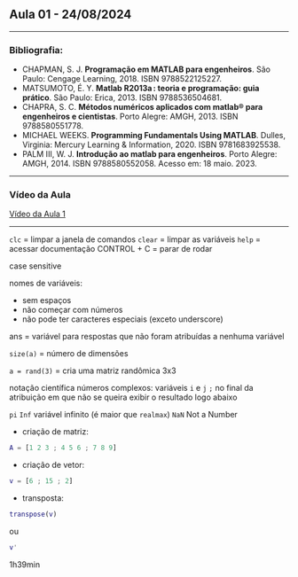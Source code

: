 ## Aula 01 - 24/08/2024

---

### Bibliografia:

- CHAPMAN, S. J. **Programação em MATLAB para engenheiros**. São Paulo: Cengage Learning, 2018. ISBN 9788522125227.
- MATSUMOTO, É. Y. **Matlab R2013a : teoria e programação: guia prático**. São Paulo: Erica, 2013. ISBN 9788536504681.
- CHAPRA, S. C. **Métodos numéricos aplicados com matlab® para engenheiros e cientistas**. Porto Alegre: AMGH, 2013. ISBN 9788580551778.
- MICHAEL WEEKS. **Programming Fundamentals Using MATLAB**. Dulles, Virginia: Mercury Learning & Information, 2020. ISBN 9781683925538.
- PALM III, W. J. **Introdução ao matlab para engenheiros**. Porto Alegre: AMGH, 2014. ISBN 9788580552058. Acesso em: 18 maio. 2023.

---

### Vídeo da Aula
[Vídeo da Aula 1](https://drive.google.com/file/d/1Lnf5kybGmkdtiZWulmc3ni2f8uB2D4tP)


---

```clc```   = limpar a janela de comandos
```clear``` = limpar as variáveis
```help``` = acessar documentação
CONTROL + C = parar de rodar

case sensitive

nomes de variáveis:
- sem espaços
- não começar com números
- não pode ter caracteres especiais (exceto underscore)


ans = variável para respostas que não foram atribuídas a nenhuma variável

```size(a)```  = número de dimensões

```a = rand(3)``` = cria uma matriz randômica 3x3

notação científica
números complexos: variáveis ```i``` e ```j```
```;``` no final da atribuição em que não se queira exibir o resultado logo abaixo

```pi```
```Inf``` variável infinito (é maior que ```realmax```)
```NaN``` Not a Number

- criação de matriz:
```matlab
A = [1 2 3 ; 4 5 6 ; 7 8 9]
```

- criação de vetor:
```matlab
v = [6 ; 15 ; 2]
```

- transposta:
```matlab
transpose(v)
```
ou 
```matlab 
v' 
```

1h39min
